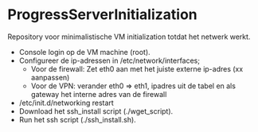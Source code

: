 # ProgressServerInitialization
Repository voor minimalistische VM initialization totdat het netwerk werkt.

- Console login op de VM machine (root).
- Configureer de ip-adressen in /etc/network/interfaces;
  - Voor de firewall: Zet eth0 aan met het juiste externe ip-adres (xx aanpassen)
  - Voor de VPN: verander eth0 => eth1, ipadres uit de tabel en als gateway het interne adres van de firewall
- /etc/init.d/networking restart
- Download het ssh_install script (./wget_script).
- Run het ssh script (./ssh_install.sh).

